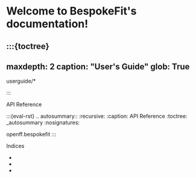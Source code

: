 # Welcome to BespokeFit's documentation!

:::{toctree}
---
maxdepth: 2
caption: "User's Guide"
glob: True
---

userguide/*

:::

<!-- This matches the styling of a toctree caption as of Sphinx 4.2.0 -->
<div class="toctree-wrapper"><p class="caption" role="heading"><span class="caption-text">
API Reference
</span></p></div>

<!--
The autosummary directive renders to rST,
so we must use eval-rst here
-->
:::{eval-rst}
.. autosummary::
   :recursive:
   :caption: API Reference
   :toctree: _autosummary
   :nosignatures:

   openff.bespokefit
:::

<!-- This matches the styling of a toctree caption as of Sphinx 4.2.0 -->
<div class="toctree-wrapper"><p class="caption" role="heading"><span class="caption-text">
Indices
</span></p></div>

* [](genindex)
* [](modindex)
* [](search)
